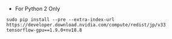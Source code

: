 * For Python 2 Only
```
sudo pip install --pre --extra-index-url https://developer.download.nvidia.com/compute/redist/jp/v33 tensorflow-gpu==1.9.0+nv18.8
```
